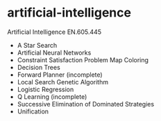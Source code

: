 # artificial-intelligence
Artificial Intelligence EN.605.445

* A Star Search
* Artificial Neural Networks
* Constraint Satisfaction Problem Map Coloring
* Decision Trees
* Forward Planner (incomplete)
* Local Search Genetic Algorithm
* Logistic Regression
* Q Learning (incomplete)
* Successive Elimination of Dominated Strategies
* Unification
